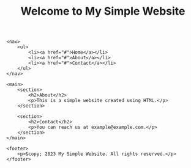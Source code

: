 <html>
<head>
    <title>Loe Kontol XD</title>
</head>
<body>
    <header>
        <h1>Welcome to My Simple Website</h1>
    </header>

    <nav>
        <ul>
            <li><a href="#">Home</a></li>
            <li><a href="#">About</a></li>
            <li><a href="#">Contact</a></li>
        </ul>
    </nav>

    <main>
        <section>
            <h2>About</h2>
            <p>This is a simple website created using HTML.</p>
        </section>

        <section>
            <h2>Contact</h2>
            <p>You can reach us at example@example.com.</p>
        </section>
    </main>

    <footer>
        <p>&copy; 2023 My Simple Website. All rights reserved.</p>
    </footer>
</body>
</html>
